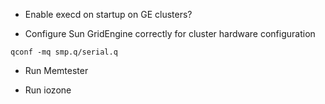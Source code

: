 - Enable execd on startup on GE clusters?

- Configure Sun GridEngine correctly for cluster hardware configuration

```qconf -mq smp.q/serial.q```

- Run Memtester

- Run iozone